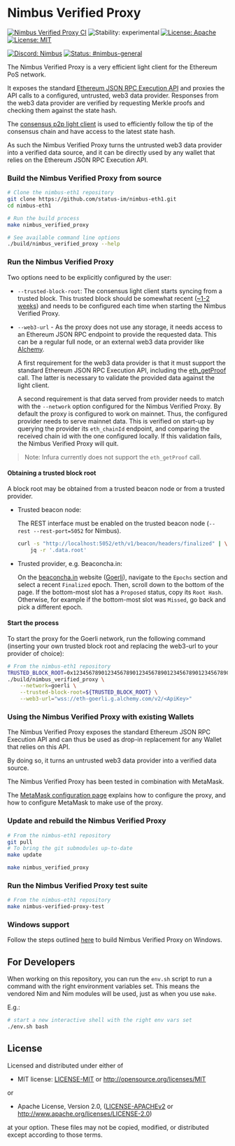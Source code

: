 # Nimbus Verified Proxy

[![Nimbus Verified Proxy CI](https://github.com/status-im/nimbus-eth1/actions/workflows/nimbus_verified_proxy.yml/badge.svg)](https://github.com/status-im/nimbus-eth1/actions/workflows/nimbus_verified_proxy.yml)
![Stability: experimental](https://img.shields.io/badge/stability-experimental-orange.svg)
[![License: Apache](https://img.shields.io/badge/license-Apache%202.0-blue.svg)](https://opensource.org/licenses/Apache-2.0)
[![License: MIT](https://img.shields.io/badge/license-MIT-blue.svg)](https://opensource.org/licenses/MIT)

[![Discord: Nimbus](https://img.shields.io/badge/Discord-Nimbus-blue.svg)](https://discord.gg/XRxWahP)
[![Status: #nimbus-general](https://img.shields.io/badge/Status-nimbus--general-blue.svg)](https://join.status.im/nimbus-general)

The Nimbus Verified Proxy is a very efficient light client for the Ethereum
PoS network.

It exposes the standard [Ethereum JSON RPC Execution API](https://github.com/ethereum/execution-apis)
and proxies the API calls to a configured, untrusted, web3 data provider.
Responses from the web3 data provider are verified by requesting Merkle proofs
and checking them against the state hash.

The [consensus p2p light client](https://github.com/ethereum/consensus-specs/tree/dev/specs/altair/light-client)
is used to efficiently follow the tip of the consensus chain and
have access to the latest state hash.

As such the Nimbus Verified Proxy turns the untrusted web3 data provider
into a verified data source, and it can be directly used by any wallet that
relies on the Ethereum JSON RPC Execution API.


### Build the Nimbus Verified Proxy from source
```bash
# Clone the nimbus-eth1 repository
git clone https://github.com/status-im/nimbus-eth1.git
cd nimbus-eth1

# Run the build process
make nimbus_verified_proxy

# See available command line options
./build/nimbus_verified_proxy --help
```


### Run the Nimbus Verified Proxy

Two options need to be explicitly configured by the user:

* `--trusted-block-root`: The consensus light client starts syncing from a trusted block. This trusted block should be somewhat recent ([~1-2 weeks](https://github.com/ethereum/consensus-specs/blob/dev/specs/phase0/weak-subjectivity.md)) and needs to be configured each time when starting the Nimbus Verified Proxy.

* `--web3-url` - As the proxy does not use any storage, it needs access to an Ethereum JSON RPC endpoint to provide the requested data. This can be a regular full node, or an external web3 data provider like
[Alchemy](https://www.alchemy.com/).

    A first requirement for the web3 data provider is that it must support the standard Ethereum JSON RPC Execution API, including the [eth_getProof](https://eips.ethereum.org/EIPS/eip-1186) call.
    The latter is necessary to validate the provided data against the light client.

    A second requirement is that data served from provider needs to match with
the ```--network``` option configured for the Nimbus Verified Proxy. By default the proxy is configured to work on mainnet. Thus, the configured provider needs to serve mainnet data.
This is verified on start-up by querying the provider its `eth_chainId` endpoint, and comparing the
received chain id with the one configured locally. If this validation fails, the Nimbus Verified Proxy will quit.

> Note: Infura currently does not support the `eth_getProof` call.

#### Obtaining a trusted block root

A block root may be obtained from a trusted beacon node or from a trusted provider.

* Trusted beacon node:

    The REST interface must be enabled on the trusted beacon node (`--rest --rest-port=5052` for Nimbus).

    ```sh
    curl -s "http://localhost:5052/eth/v1/beacon/headers/finalized" | \
        jq -r '.data.root'
    ```

* Trusted provider, e.g. Beaconcha.in:

    On the [beaconcha.in](https://beaconcha.in) website ([Goerli](https://prater.beaconcha.in)), navigate to the `Epochs` section and select a recent `Finalized` epoch. Then, scroll down to the bottom of the page. If the bottom-most slot has a `Proposed` status, copy its `Root Hash`. Otherwise, for example if the bottom-most slot was `Missed`, go back and pick a different epoch.

#### Start the process
To start the proxy for the Goerli network, run the following command (inserting your own trusted block root and replacing the web3-url to your provider of choice):

```bash
# From the nimbus-eth1 repository
TRUSTED_BLOCK_ROOT=0x1234567890123456789012345678901234567890123456789012345678901234 # Replace this
./build/nimbus_verified_proxy \
    --network=goerli \
    --trusted-block-root=${TRUSTED_BLOCK_ROOT} \
    --web3-url="wss://eth-goerli.g.alchemy.com/v2/<ApiKey>"
```

### Using the Nimbus Verified Proxy with existing Wallets
The Nimbus Verified Proxy exposes the standard Ethereum JSON RPC Execution API and can thus be used
as drop-in replacement for any Wallet that relies on this API.

By doing so, it turns an untrusted web3 data provider into a verified data source.

The Nimbus Verified Proxy has been tested in combination with MetaMask.

The [MetaMask configuration page](./docs/metamask_configuration.md) explains how to configure the proxy, and how to configure MetaMask to make use of the proxy.


### Update and rebuild the Nimbus Verified Proxy
```bash
# From the nimbus-eth1 repository
git pull
# To bring the git submodules up-to-date
make update

make nimbus_verified_proxy
```

### Run the Nimbus Verified Proxy test suite
```bash
# From the nimbus-eth1 repository
make nimbus-verified-proxy-test
```

### Windows support

Follow the steps outlined [here](../README.md#windows) to build Nimbus Verified Proxy on Windows.


## For Developers

When working on this repository, you can run the `env.sh` script to run a
command with the right environment variables set. This means the vendored
Nim and Nim modules will be used, just as when you use `make`.

E.g.:

```bash
# start a new interactive shell with the right env vars set
./env.sh bash
```


## License

Licensed and distributed under either of

* MIT license: [LICENSE-MIT](../LICENSE-MIT) or http://opensource.org/licenses/MIT

or

* Apache License, Version 2.0, ([LICENSE-APACHEv2](../LICENSE-APACHEv2) or http://www.apache.org/licenses/LICENSE-2.0)

at your option. These files may not be copied, modified, or distributed except according to those terms.

